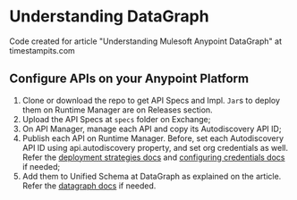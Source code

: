 # Understanding DataGraph

Code created for article "Understanding Mulesoft Anypoint DataGraph" at timestampits.com

## Configure APIs on your Anypoint Platform

1. Clone or download the repo to get API Specs and Impl. `Jar`s to deploy them on Runtime Manager are on Releases section.
2. Upload the API Specs at `specs` folder on Exchange;
3. On API Manager, manage each API and copy its Autodiscovery API ID;
4. Publish each API on Runtime Manager. Before, set each Autodiscovery API ID using api.autodiscovery property, and set org credentials as well. Refer the [deployment strategies docs](https://docs.mulesoft.com/runtime-manager/deployment-strategies) and [configuring credentials docs](https://docs.mulesoft.com/api-manager/2.x/org-credentials-config-mule4#configuring-credentials-in-runtime-manager-for-your-deployed-application) if needed;
5. Add them to Unified Schema at DataGraph as explained on the article. Refer the [datagraph docs](https://docs.mulesoft.com/datagraph/) if needed.
